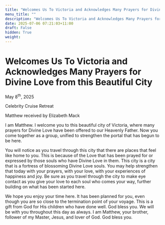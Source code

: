 ```yaml
---
title: "Welcomes Us To Victoria and Acknowledges Many Prayers for Divine Love from this Beautiful City"
menu_title: ""
description: "Welcomes Us To Victoria and Acknowledges Many Prayers for Divine Love from this Beautiful City"
date: 2025-07-06 07:21:03+11:00
draft: False
hidden: True
weight:
---
```

# Welcomes Us To Victoria and Acknowledges Many Prayers for Divine Love from this Beautiful City

May 8<sup>th</sup>, 2025

Celebrity Cruise Retreat

Matthew received by Elizabeth Mack

I am Matthew. I welcome you to this beautiful city of Victoria, where many prayers for Divine Love have been offered to our Heavenly Father. Now you come together as a group, unified to strengthen the portal that has begun to be here.

You will notice as you travel through this city that there are places that feel like home to you. This is because of the Love that has been prayed for or expressed by those souls who have Divine Love in them. This city is a city that is a fortress of blossoming Divine Love souls. You may help strengthen that today with your prayers, with your love, with your experiences of happiness and joy. Be sure as you travel through the city to make eye contact as you give your love to each soul who comes your way, further building on what has been started here.

We hope you enjoy your time here. It has been planned for you, even though you are so close to the termination point of your voyage. This is a gift from God for His children who have done well. God bless you. We will be with you throughout this day as always. I am Matthew, your brother, follower of my Master, Jesus, and lover of God. God bless you.
